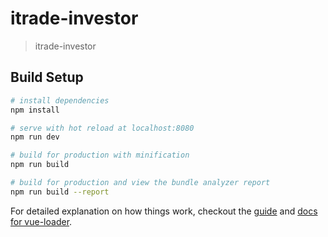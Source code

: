 # itrade-investor

> itrade-investor

## Build Setup

``` bash
# install dependencies
npm install

# serve with hot reload at localhost:8080
npm run dev

# build for production with minification
npm run build

# build for production and view the bundle analyzer report
npm run build --report
```


For detailed explanation on how things work, checkout the [guide](http://vuejs-templates.github.io/webpack/) and [docs for vue-loader](http://vuejs.github.io/vue-loader).
